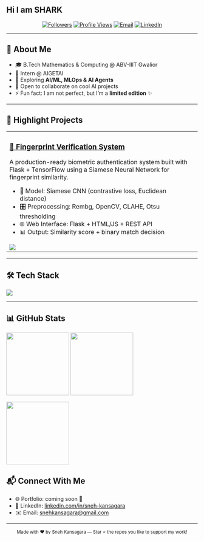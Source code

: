 <!--
Profile README for Shark-Bot-X
-->

## Hi I am SHARK 


<p align="center">
  <a href="https://github.com/Shark-Bot-X?tab=followers"><img alt="Followers" src="https://img.shields.io/github/followers/Shark-Bot-X?style=for-the-badge"></a>
  <a href="https://github.com/Shark-Bot-X"><img alt="Profile Views" src="https://komarev.com/ghpvc/?username=Shark-Bot-X&style=for-the-badge"></a>
  <a href="mailto:snehkansagara@gmail.com"><img alt="Email" src="https://img.shields.io/badge/Email-snehkansagara%40gmail.com-informational?style=for-the-badge"></a>
  <a href="https://www.linkedin.com/in/sneh-kansagara-b61362312/"><img alt="LinkedIn" src="https://img.shields.io/badge/LinkedIn-Connect-blue?style=for-the-badge&logo=linkedin"></a>
</p>

---

## 🚀 About Me

* 🎓 B.Tech Mathematics & Computing @ ABV-IIIT Gwalior  
* 💼 Intern @ AIGETAI  
* 🧠 Exploring **AI/ML, MLOps & AI Agents**  
* 🌱 Open to collaborate on cool AI projects  
* ⚡ Fun fact: I am not perfect, but I’m a **limited edition** ✨  

---

## 🧩 Highlight Projects

<table>
  <tr>
    <td width="50%">
      <h3><a href="https://github.com/Shark-Bot-X/Fingerprint-verification-system">🧬 Fingerprint Verification System</a></h3>
      <p>A production-ready biometric authentication system built with Flask + TensorFlow using a Siamese Neural Network for fingerprint similarity.</p>
      <ul>
        <li>🧠 Model: Siamese CNN (contrastive loss, Euclidean distance)</li>
        <li>🎛️ Preprocessing: Rembg, OpenCV, CLAHE, Otsu thresholding</li>
        <li>🌐 Web Interface: Flask + HTML/JS + REST API</li>
        <li>📊 Output: Similarity score + binary match decision</li>
      </ul>
      <a href="https://github.com/Shark-Bot-X/Fingerprint-verification-system"><img src="https://github-readme-stats.vercel.app/api/pin/?username=Shark-Bot-X&repo=Fingerprint-verification-system" /></a>
    </td>
  </tr>
</table>

---

## 🛠️ Tech Stack

<p>
  <img src="https://skillicons.dev/icons?i=python,cpp,c,java,js,html,css,fastapi,flask,mysql,git,github,docker,vscode" />
</p>

---

## 📊 GitHub Stats

<p>
  <img height="165" src="https://github-readme-stats.vercel.app/api?username=Shark-Bot-X&show_icons=true&include_all_commits=true&count_private=true" />
  <img height="165" src="https://github-readme-streak-stats.herokuapp.com/?user=Shark-Bot-X" />
</p>
<p>
  <img height="165" src="https://github-readme-stats.vercel.app/api/top-langs/?username=Shark-Bot-X&layout=compact&langs_count=10" />
</p>



## 📬 Connect With Me

* 🌐 Portfolio: coming soon 🚧  
* 💼 LinkedIn: [linkedin.com/in/sneh-kansagara](https://www.linkedin.com/in/sneh-kansagara-b61362312/)  
* ✉️ Email: snehkansagara@gmail.com  

---

<p align="center">
  <sub>Made with ❤️ by Sneh Kansagara — Star ⭐ the repos you like to support my work!</sub>
</p>
